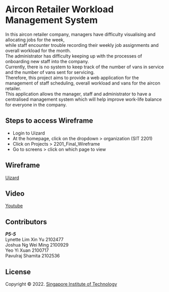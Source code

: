 # Aircon Retailer Workload Management System

In this aircon retailer company, managers have difficulty visualising and allocating jobs for the week, <br>
while staff encounter trouble recording their weekly job assignments and overall workload for the month. <br>
The administrator has difficulty keeping up with the processes of onboarding new staff into the company. <br>
Currently, there is no system to keep track of the number of vans in service and the number of vans sent for servicing. <br>
Therefore, this project aims to provide a web application for the management of staff scheduling, overall workload and vans for the aircon retailer. <br>
This application allows the manager, staff and administrator to have a centralised management system which will help improve work-life balance for everyone in the company.

## Steps to access Wireframe
- Login to Uizard
- At the homepage, click on the dropdown > organization (SIT 2201)
- Click on Projects > 2201_Final_Wireframe
- Go to screens > click on which page to view

## Wireframe
[Uizard](https://app.uizard.io/p/b2ebd0b2)

## Video
[Youtube](https://youtu.be/Ku-u7KUxrN8)

## Contributors
**_P5-5_** <br>
Lynette Lim Xin Yu 2102477 <br>
Joshua Ng Wei Ming 2100929<br>
Yeo Yi Xuan 2100717 <br>
Pavulraj Shamita 2102536

## License
Copyright © 2022. [Singapore Institute of Technology](https://www.singaporetech.edu.sg/)
